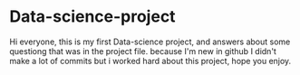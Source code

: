 # Data-science-project
Hi everyone, this is my first Data-science project, and answers about some questiong that was in the project file.
because I'm new in github I didn't make a lot of commits but i worked hard about this project, hope you enjoy.
